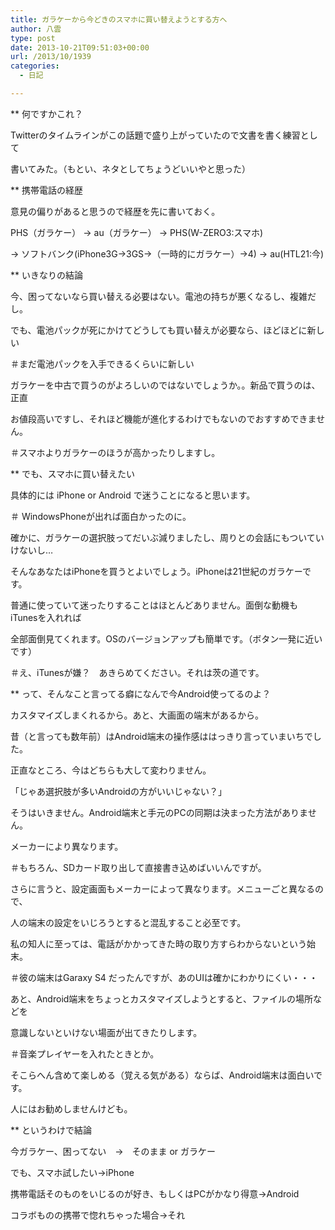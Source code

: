 ```yaml
---
title: ガラケーから今どきのスマホに買い替えようとする方へ
author: 八雲
type: post
date: 2013-10-21T09:51:03+00:00
url: /2013/10/1939
categories:
  - 日記

---
```

** 何ですかこれ？
  
Twitterのタイムラインがこの話題で盛り上がっていたので文書を書く練習として
  
書いてみた。（もとい、ネタとしてちょうどいいやと思った）

** 携帯電話の経歴
  
意見の偏りがあると思うので経歴を先に書いておく。
  
PHS（ガラケー） -> au（ガラケー） -> PHS(W-ZERO3:スマホ)
  
-> ソフトバンク(iPhone3G->3GS->（一時的にガラケー）->4) -> au(HTL21:今)

** いきなりの結論
  
今、困ってないなら買い替える必要はない。電池の持ちが悪くなるし、複雑だし。
  
でも、電池パックが死にかけてどうしても買い替えが必要なら、ほどほどに新しい
  
＃まだ電池パックを入手できるくらいに新しい
  
ガラケーを中古で買うのがよろしいのではないでしょうか。。新品で買うのは、正直
  
お値段高いですし、それほど機能が進化するわけでもないのでおすすめできません。
  
＃スマホよりガラケーのほうが高かったりしますし。

** でも、スマホに買い替えたい
  
具体的には iPhone or Android で迷うことになると思います。
  
＃ WindowsPhoneが出れば面白かったのに。
  
確かに、ガラケーの選択肢ってだいぶ減りましたし、周りとの会話にもついていけないし…
  
そんなあなたはiPhoneを買うとよいでしょう。iPhoneは21世紀のガラケーです。
  
普通に使っていて迷ったりすることはほとんどありません。面倒な動機も iTunesを入れれば
  
全部面倒見てくれます。OSのバージョンアップも簡単です。（ボタン一発に近いです）
  
＃え、iTunesが嫌？　あきらめてください。それは茨の道です。

** って、そんなこと言ってる癖になんで今Android使ってるのよ？
  
カスタマイズしまくれるから。あと、大画面の端末があるから。
  
昔（と言っても数年前）はAndroid端末の操作感ははっきり言っていまいちでした。
  
正直なところ、今はどちらも大して変わりません。
  
「じゃあ選択肢が多いAndroidの方がいいじゃない？」

そうはいきません。Android端末と手元のPCの同期は決まった方法がありません。
  
メーカーにより異なります。
  
＃もちろん、SDカード取り出して直接書き込めばいいんですが。
  
さらに言うと、設定画面もメーカーによって異なります。メニューごと異なるので、
  
人の端末の設定をいじろうとすると混乱すること必至です。
  
私の知人に至っては、電話がかかってきた時の取り方すらわからないという始末。
  
＃彼の端末はGaraxy S4 だったんですが、あのUIは確かにわかりにくい・・・

あと、Android端末をちょっとカスタマイズしようとすると、ファイルの場所などを
  
意識しないといけない場面が出てきたりします。
  
＃音楽プレイヤーを入れたときとか。

そこらへん含めて楽しめる（覚える気がある）ならば、Android端末は面白いです。
  
人にはお勧めしませんけども。

** というわけで結論
  
今ガラケー、困ってない　→　そのまま or ガラケー
  
でも、スマホ試したい→iPhone
  
携帯電話そのものをいじるのが好き、もしくはPCがかなり得意→Android
  
コラボものの携帯で惚れちゃった場合→それ
